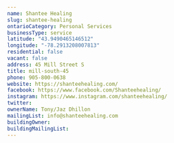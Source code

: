 ```yaml
---
name: Shantee Healing 
slug: shantee-healing
ontarioCategory: Personal Services
businessType: service
latitude: "43.9490465146512"
longitude: "-78.2913208007813"
residential: false
vacant: false
address: 45 Mill Street S
title: mill-south-45
phone: 905-800-0638
website: https://shanteehealing.com/
facebook: https://www.facebook.com/Shanteehealing/
instagram: https://www.instagram.com/shanteehealing/
twitter: 
ownerName: Tony/Jaz Dhillon
mailingList: info@shanteehealing.com 
buildingOwner: 
buildingMailingList: 
---
```


